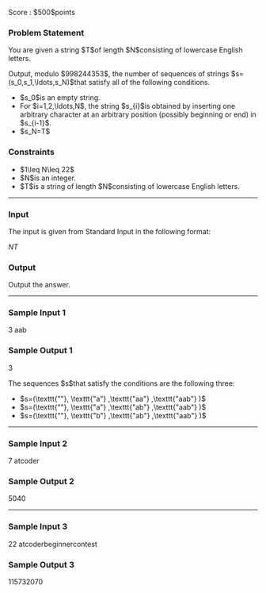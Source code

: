 
<div>

<span>

<span>

<p>
Score : $500$points
</p>

<div>

<section>

### **Problem Statement**

<p>
You are given a string $T$of length $N$consisting of lowercase English letters.
</p>

<p>
Output, modulo $998244353$, the number of sequences of strings $s=(s_0,s_1,\ldots,s_N)$that satisfy all of the following conditions.
</p>

<ul>

<li>
$s_0$is an empty string.
</li>

<li>
For $i=1,2,\ldots,N$, the string $s_{i}$is obtained by inserting one arbitrary character at an arbitrary position (possibly beginning or end) in $s_{i-1}$.
</li>

<li>
$s_N=T$
</li>

</ul>

</section>

</div>

<div>

<section>

### **Constraints**

<ul>

<li>
$1\leq N\leq 22$
</li>

<li>
$N$is an integer.
</li>

<li>
$T$is a string of length $N$consisting of lowercase English letters.
</li>

</ul>

</section>

</div>

---

<div>

<div>

<section>

### **Input**

<p>
The input is given from Standard Input in the following format:
</p>

<div>

$N$$T$
</div>

</section>

</div>

<div>

<section>

### **Output**

<p>
Output the answer.
</p>

</section>

</div>

</div>

---

<div>

<section>

### **Sample Input 1**

<div>

3
aab

</div>

</section>

</div>

<div>

<section>

### **Sample Output 1**

<div>

3

</div>

<p>
The sequences $s$that satisfy the conditions are the following three:
</p>

<ul>

<li>
$s=(\texttt{""}, \texttt{"a"} ,\texttt{"aa"} ,\texttt{"aab"} )$
</li>

<li>
$s=(\texttt{""}, \texttt{"a"} ,\texttt{"ab"} ,\texttt{"aab"} )$
</li>

<li>
$s=(\texttt{""}, \texttt{"b"} ,\texttt{"ab"} ,\texttt{"aab"} )$
</li>

</ul>

</section>

</div>

---

<div>

<section>

### **Sample Input 2**

<div>

7
atcoder

</div>

</section>

</div>

<div>

<section>

### **Sample Output 2**

<div>

5040

</div>

</section>

</div>

---

<div>

<section>

### **Sample Input 3**

<div>

22
atcoderbeginnercontest

</div>

</section>

</div>

<div>

<section>

### **Sample Output 3**

<div>

115732070

</div>

</section>

</div>

</span>

</span>

</div>
